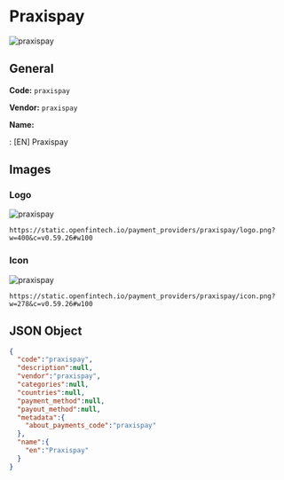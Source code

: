 
# Praxispay 
![praxispay](https://static.openfintech.io/payment_providers/praxispay/logo.png?w=400&c=v0.59.26#w100)  

## General 
 
**Code:** `praxispay` 
 
**Vendor:** `praxispay` 
 
**Name:** 
 
:	[EN] Praxispay 
 

## Images 

### Logo 
 
![praxispay](https://static.openfintech.io/payment_providers/praxispay/logo.png?w=400&c=v0.59.26#w100)  

```
https://static.openfintech.io/payment_providers/praxispay/logo.png?w=400&c=v0.59.26#w100
```  

### Icon 
 
![praxispay](https://static.openfintech.io/payment_providers/praxispay/icon.png?w=278&c=v0.59.26#w100)  

```
https://static.openfintech.io/payment_providers/praxispay/icon.png?w=278&c=v0.59.26#w100
```  

## JSON Object 

```json
{
  "code":"praxispay",
  "description":null,
  "vendor":"praxispay",
  "categories":null,
  "countries":null,
  "payment_method":null,
  "payout_method":null,
  "metadata":{
    "about_payments_code":"praxispay"
  },
  "name":{
    "en":"Praxispay"
  }
}
```  
